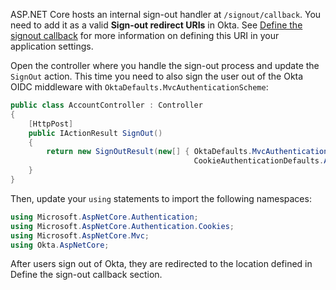 ASP.NET Core hosts an internal sign-out handler at `/signout/callback`. You need to add it as a valid **Sign-out redirect URIs** in Okta. See [Define the signout callback](/docs/guides/sign-users-out/define-signout-callback/) for more information on defining this URI in your application settings.

Open the controller where you handle the sign-out process and update the `SignOut` action. This time you need to also sign the user out of the Okta OIDC middleware with `OktaDefaults.MvcAuthenticationScheme`:

```csharp
public class AccountController : Controller
{
    [HttpPost]
    public IActionResult SignOut()
    {
        return new SignOutResult(new[] { OktaDefaults.MvcAuthenticationScheme, 
                                         CookieAuthenticationDefaults.AuthenticationScheme });
    }
}
```

Then, update your `using` statements to import the following namespaces:

```csharp
using Microsoft.AspNetCore.Authentication;
using Microsoft.AspNetCore.Authentication.Cookies;
using Microsoft.AspNetCore.Mvc;
using Okta.AspNetCore;
```

After users sign out of Okta, they are redirected to the location defined in <GuideLink link="../define-signout-callback">Define the sign-out callback</GuideLink> section.

